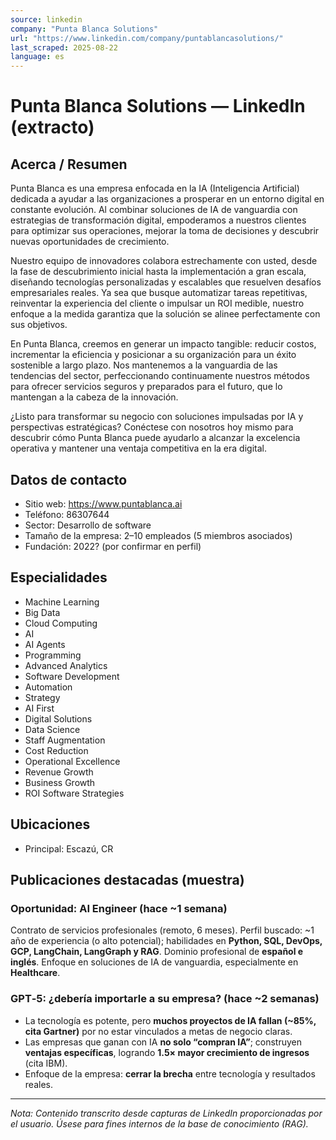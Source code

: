 ```yaml
---
source: linkedin
company: "Punta Blanca Solutions"
url: "https://www.linkedin.com/company/puntablancasolutions/"
last_scraped: 2025-08-22
language: es
---
```


# Punta Blanca Solutions — LinkedIn (extracto)

## Acerca / Resumen
Punta Blanca es una empresa enfocada en la IA (Inteligencia Artificial) dedicada a ayudar a las organizaciones a prosperar en un entorno digital en constante evolución. Al combinar soluciones de IA de vanguardia con estrategias de transformación digital, empoderamos a nuestros clientes para optimizar sus operaciones, mejorar la toma de decisiones y descubrir nuevas oportunidades de crecimiento.

Nuestro equipo de innovadores colabora estrechamente con usted, desde la fase de descubrimiento inicial hasta la implementación a gran escala, diseñando tecnologías personalizadas y escalables que resuelven desafíos empresariales reales. Ya sea que busque automatizar tareas repetitivas, reinventar la experiencia del cliente o impulsar un ROI medible, nuestro enfoque a la medida garantiza que la solución se alinee perfectamente con sus objetivos.

En Punta Blanca, creemos en generar un impacto tangible: reducir costos, incrementar la eficiencia y posicionar a su organización para un éxito sostenible a largo plazo. Nos mantenemos a la vanguardia de las tendencias del sector, perfeccionando continuamente nuestros métodos para ofrecer servicios seguros y preparados para el futuro, que lo mantengan a la cabeza de la innovación.

¿Listo para transformar su negocio con soluciones impulsadas por IA y perspectivas estratégicas? Conéctese con nosotros hoy mismo para descubrir cómo Punta Blanca puede ayudarlo a alcanzar la excelencia operativa y mantener una ventaja competitiva en la era digital.

## Datos de contacto
- Sitio web: https://www.puntablanca.ai
- Teléfono: 86307644
- Sector: Desarrollo de software
- Tamaño de la empresa: 2–10 empleados (5 miembros asociados)
- Fundación: 2022? (por confirmar en perfil)

## Especialidades
- Machine Learning
- Big Data
- Cloud Computing
- AI
- AI Agents
- Programming
- Advanced Analytics
- Software Development
- Automation
- Strategy
- AI First
- Digital Solutions
- Data Science
- Staff Augmentation
- Cost Reduction
- Operational Excellence
- Revenue Growth
- Business Growth
- ROI Software Strategies

## Ubicaciones
- Principal: Escazú, CR

## Publicaciones destacadas (muestra)
### Oportunidad: AI Engineer (hace ~1 semana)
Contrato de servicios profesionales (remoto, 6 meses). Perfil buscado: ~1 año de experiencia (o alto potencial); habilidades en **Python, SQL, DevOps, GCP, LangChain, LangGraph y RAG**. Dominio profesional de **español e inglés**. Enfoque en soluciones de IA de vanguardia, especialmente en **Healthcare**.

### GPT‑5: ¿debería importarle a su empresa? (hace ~2 semanas)
- La tecnología es potente, pero **muchos proyectos de IA fallan (~85%, cita Gartner)** por no estar vinculados a metas de negocio claras.
- Las empresas que ganan con IA **no solo “compran IA”**; construyen **ventajas específicas**, logrando **1.5× mayor crecimiento de ingresos** (cita IBM).
- Enfoque de la empresa: **cerrar la brecha** entre tecnología y resultados reales.

---
_Nota: Contenido transcrito desde capturas de LinkedIn proporcionadas por el usuario. Úsese para fines internos de la base de conocimiento (RAG)._

